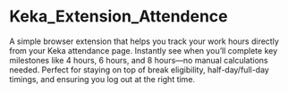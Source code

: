 # Keka_Extension_Attendence
A simple browser extension that helps you track your work hours directly from your Keka attendance page. Instantly see when you’ll complete key milestones like 4 hours, 6 hours, and 8 hours—no manual calculations needed. Perfect for staying on top of break eligibility, half-day/full-day timings, and ensuring you log out at the right time.
